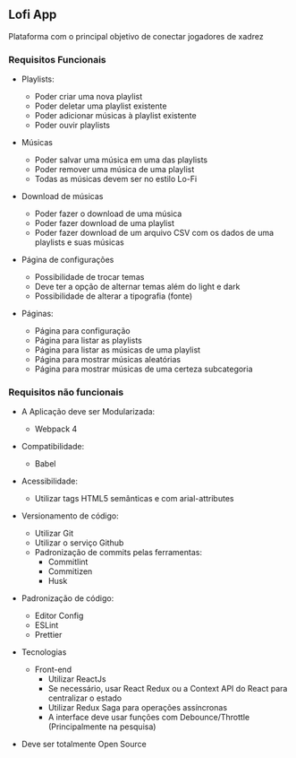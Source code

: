 ## Lofi App
Plataforma com o principal objetivo de conectar jogadores de xadrez

### Requisitos Funcionais
- Playlists:
  - Poder criar uma nova playlist
  - Poder deletar uma playlist existente
  - Poder adicionar músicas à playlist existente
  - Poder ouvir playlists
  
- Músicas
  - Poder salvar uma música em uma das playlists
  - Poder remover uma música de uma playlist
  - Todas as músicas devem ser no estilo Lo-Fi
  
- Download de músicas
  - Poder fazer o download de uma música
  - Poder fazer download de uma playlist
  - Poder fazer download de um arquivo CSV com os dados de uma playlists e suas músicas
  
- Página de configurações
  - Possibilidade de trocar temas
  - Deve ter a opção de alternar temas além do light e dark
  - Possibilidade de alterar a tipografia (fonte)

- Páginas:
  - Página para configuração
  - Página para listar as playlists
  - Página para listar as músicas de uma playlist
  - Página para mostrar músicas aleatórias
  - Página para mostrar músicas de uma certeza subcategoria
  
  
### Requisitos não funcionais
- A Aplicação deve ser Modularizada:
    - Webpack 4

- Compatibilidade:
    - Babel

- Acessibilidade:
    - Utilizar tags HTML5 semânticas e com arial-attributes

- Versionamento de código:
    - Utilizar Git
    - Utilizar o serviço Github
    - Padronização de commits pelas ferramentas:
        - Commitlint
        - Commitizen
        - Husk

- Padronização de código:
    - Editor Config
    - ESLint
    - Prettier

- Tecnologias
    - Front-end
        - Utilizar ReactJs
        - Se necessário, usar React Redux ou a Context API do React para centralizar o estado
        - Utilizar Redux Saga para operações assíncronas
        - A interface deve usar funções com Debounce/Throttle (Principalmente na pesquisa)

- Deve ser totalmente Open Source
